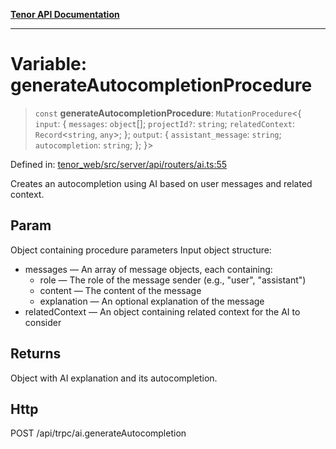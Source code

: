 [**Tenor API Documentation**](../../README.md)

***

# Variable: generateAutocompletionProcedure

> `const` **generateAutocompletionProcedure**: `MutationProcedure`\<\{ `input`: \{ `messages`: `object`[]; `projectId?`: `string`; `relatedContext`: `Record`\<`string`, `any`\>; \}; `output`: \{ `assistant_message`: `string`; `autocompletion`: `string`; \}; \}\>

Defined in: [tenor\_web/src/server/api/routers/ai.ts:55](https://github.com/Apantli/Tenor/blob/293d0ddb2d5307c4150fcd161249995fd5278c7d/tenor_web/src/server/api/routers/ai.ts#L55)

Creates an autocompletion using AI based on user messages and related context.

## Param

Object containing procedure parameters
Input object structure:
- messages — An array of message objects, each containing:
  - role — The role of the message sender (e.g., "user", "assistant")
  - content — The content of the message
  - explanation — An optional explanation of the message
- relatedContext — An object containing related context for the AI to consider

## Returns

Object with AI explanation and its autocompletion.

## Http

POST /api/trpc/ai.generateAutocompletion
